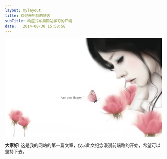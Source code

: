 ```yaml
---
layout: mylayout
title: 欢迎来到我的博客
subTitle: 响应式布局网站学习的开端
date:   2014-08-30 15:58:58
---
```


<a href="#" class="image image-full"><img src="images/girl.jpg" alt="" /></a>
<p>
	<strong>大家好!</strong> 这是我的网站的第一篇文章，仅以此文纪念漫漫前端路的开始，希望可以坚持下去。
</p>
